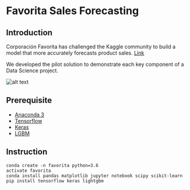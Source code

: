 # Favorita Sales Forecasting

## Introduction

Corporación Favorita has challenged the Kaggle community to build a model that more accurately forecasts product sales. [Link](https://www.kaggle.com/c/favorita-grocery-sales-forecasting)

We developed the pilot solution to demonstrate each key component of a Data Science project.

![alt text](https://www.elcomercio.com/files/article_main/uploads/2015/09/17/55fb1aa2ccd34.jpeg "Logo Title Text 1")


## Prerequisite
* [Anaconda 3](https://www.continuum.io/)
* [Tensorflow](https://www.tensorflow.org/)
* [Keras](https://keras.io/)
* [LGBM](https://github.com/Microsoft/LightGBM/)


## Instruction

    conda create -n favorita python=3.6
    activate favorita
    conda install pandas matplotlib jupyter notebook scipy scikit-learn
    pip install tensorflow keras lightgbm
